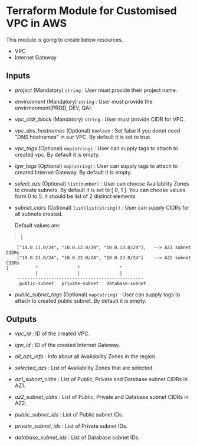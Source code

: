 # Terraform Module for Customised VPC in AWS

This module is going to create below resources.

* VPC
* Internet Gateway


## Inputs

* *project* (Mandatory) `string` : User must provide their project name.

* *environment* (Mandatory) `string` : User must provide the envirmonment(PROD, DEV, QA).

* *vpc_cidr_block* (Mandatory) `string` : User must provide CIDR for VPC.

* *vpc_dns_hostnames* (Optional) `boolean` : Set false if you donot need "DNS hostnames" in our VPC. By default it is set to true.

* *vpc_tags* (Optional) `map(string)` : User can supply tags to attach to created vpc. By default it is empty.

* *igw_tags* (Optional) `map(string)` : User can supply tags to attach to created Internet Gateway. By default it is empty.

* *select_azs* (Optional) `list(number)` : User can choose Availability Zones to create subnets. By default it is set to [ 0, 1 ]. You can choose values form 0 to 5. It should be list of 2 distinct elements

* *subnet_cidrs* (Optional) `list(list(string))` : User can supply CIDRs for all subnets created.
    
    Default values are: 
    
>   [

        ["10.0.11.0/24", "10.0.12.0/24", "10.0.13.0/24"],   --> AZ1 subnet CIDRs
        ["10.0.21.0/24", "10.0.22.0/24", "10.0.23.0/24"]    --> AZ2 subnet CIDRs
    ]          ^               ^               ^
               |               |               |      
        ------------------------------------------------
         public-subnet   private-subnet   database-subnet


* *public_subnet_tags* (Optional) `map(string)` : User can supply tags to attach to created public subnet. By default it is empty.

## Outputs

* *vpc_id* : ID of the created VPC.

* *igw_id* : ID of the created Internet Gateway.

* *all_azs_info* : Info about all Availability Zones in the region.

* *selected_azs* : List of Availability Zones that are selected.

* *az1_subnet_cidrs* : List of Public, Private and Database subnet CIDRs in AZ1.

* *az2_subnet_cidrs* : List of Public, Private and Database subnet CIDRs in AZ2.

* *public_subnet_ids* : List of Public subnet IDs.

* *private_subnet_ids* : List of Private subnet IDs.

* *database_subnet_ids* : List of Database subnet IDs.